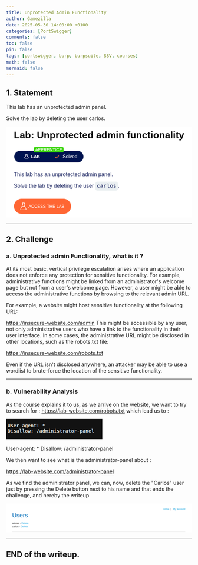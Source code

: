 ```yaml
---
title: Unprotected Admin Functionality
author: Gamezilla
date: 2025-05-30 14:00:00 +0100
categories: [PortSwigger]
comments: false
toc: false
pin: false
tags: [portswigger, burp, burpsuite, SSV, courses]
math: false
mermaid: false
---
```


## 1. Statement

This lab has an unprotected admin panel.

Solve the lab by deleting the user carlos.

![enonce](/assets/img/posts/PortSwigger/ServerSideVulnerabilities/UnprotectedAdminFunctionality/enonce.png)


---

## 2. Challenge

### a. Unprotected admin Functionality, what is it ?

At its most basic, vertical privilege escalation arises where an application does not enforce any protection for sensitive functionality. For example, administrative functions might be linked from an administrator's welcome page but not from a user's welcome page. However, a user might be able to access the administrative functions by browsing to the relevant admin URL.

For example, a website might host sensitive functionality at the following URL:

https://insecure-website.com/admin
This might be accessible by any user, not only administrative users who have a link to the functionality in their user interface. In some cases, the administrative URL might be disclosed in other locations, such as the robots.txt file:

https://insecure-website.com/robots.txt

Even if the URL isn't disclosed anywhere, an attacker may be able to use a wordlist to brute-force the location of the sensitive functionality.

---

### b. Vulnerability Analysis

As the course explains it to us, as we arrive on the website, we want to try to search for :
https://lab-website.com/robots.txt which lead us to : 

![robot](/assets/img/posts/PortSwigger/ServerSideVulnerabilities/UnprotectedAdminFunctionality/robot.png)

User-agent: *
Disallow: /administrator-panel

We then want to see what is the administrator-panel about : 

https://lab-website.com/administrator-panel

As we find the administrator panel, we can, now, delete the "Carlos" user just by pressing the Delete button next to his name and that ends the challenge, and hereby the writeup

![ending](/assets/img/posts/PortSwigger/ServerSideVulnerabilities/UnprotectedAdminFunctionality/ending.png)

---

## END of the writeup.

